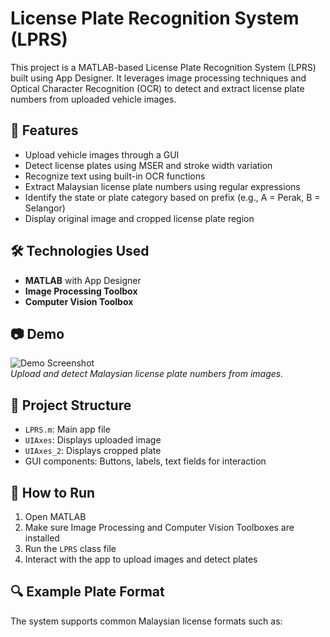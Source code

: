 # License Plate Recognition System (LPRS)

This project is a MATLAB-based License Plate Recognition System (LPRS) built using App Designer. It leverages image processing techniques and Optical Character Recognition (OCR) to detect and extract license plate numbers from uploaded vehicle images.

## 🚗 Features

- Upload vehicle images through a GUI
- Detect license plates using MSER and stroke width variation
- Recognize text using built-in OCR functions
- Extract Malaysian license plate numbers using regular expressions
- Identify the state or plate category based on prefix (e.g., A = Perak, B = Selangor)
- Display original image and cropped license plate region

## 🛠️ Technologies Used

- **MATLAB** with App Designer
- **Image Processing Toolbox**
- **Computer Vision Toolbox**

## 📷 Demo

![Demo Screenshot](demo_screenshot.png)  
*Upload and detect Malaysian license plate numbers from images.*

## 📁 Project Structure

- `LPRS.m`: Main app file
- `UIAxes`: Displays uploaded image
- `UIAxes_2`: Displays cropped plate
- GUI components: Buttons, labels, text fields for interaction

## 📌 How to Run

1. Open MATLAB
2. Make sure Image Processing and Computer Vision Toolboxes are installed
3. Run the `LPRS` class file
4. Interact with the app to upload images and detect plates

## 🔍 Example Plate Format

The system supports common Malaysian license formats such as:
